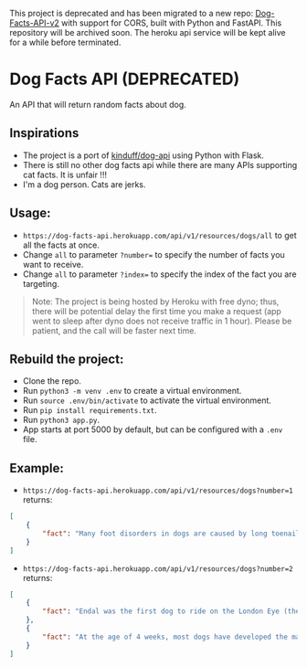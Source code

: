 This project is deprecated and has been migrated to a new repo: [Dog-Facts-API-v2](https://github.com/DukeNgn/Dog-Facts-API-v2) with support for CORS, built with Python and FastAPI. This repository will be archived soon. The heroku api service will be kept alive for a while before terminated.

# Dog Facts API (DEPRECATED)


An API that will return random facts about dog.

## Inspirations 
+ The project is a port of [kinduff/dog-api](https://github.com/kinduff/dog-api) using Python with Flask.
+ There is still no other dog facts api while there are many APIs supporting cat facts. It is unfair !!!
+ I'm a dog person. Cats are jerks.

## Usage:

+ `https://dog-facts-api.herokuapp.com/api/v1/resources/dogs/all` to get all the facts at once.
+ Change `all` to parameter `?number=` to specify the number of facts you want to receive.
+ Change `all` to parameter `?index=` to specify the index of the fact you are targeting.

> Note: The project is being hosted by Heroku with free dyno; thus, there will be potential delay the first time you make a request (app went to sleep after dyno does not receive traffic in 1 hour). Please be patient, and the call will be faster next time.

## Rebuild the project:
+ Clone the repo.
+ Run `python3 -m venv .env` to create a virtual environment.
+ Run `source .env/bin/activate` to activate the virtual environment.
+ Run `pip install requirements.txt`.
+ Run `python3 app.py`.
+ App starts at port 5000 by default, but can be configured with a `.env` file. 

## Example:
+ `https://dog-facts-api.herokuapp.com/api/v1/resources/dogs?number=1` returns:
```JSON
[
    {
        "fact": "Many foot disorders in dogs are caused by long toenails."
    }
]
```

+ `https://dog-facts-api.herokuapp.com/api/v1/resources/dogs?number=2` returns:
```JSON
[
    {
        "fact": "Endal was the first dog to ride on the London Eye (the characteristic ferris wheel in London, England), and was also the first known dog to successfully use a ATM machine."
    },
    {
        "fact": "At the age of 4 weeks, most dogs have developed the majority of their vocalizations."
    }
]
```
